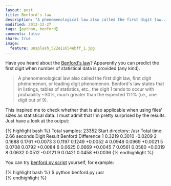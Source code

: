 ```yaml
---
layout: post
title: Benford's law
description: "A phenomenological law also called the first digit law..."
modified: 2013-12-27
tags: [python, benford]
comments: false
share: true
image:
  feature: unsplash_522e11654ebff_1.jpg
---
```

Have you heard about the [Benford's law](http://mathworld.wolfram.com/BenfordsLaw.html)? Apparently you can predict the first digit when number of statistical data is provided (any kind). 

> A phenomenological law also called the first digit law, first digit phenomenon, or leading digit phenomenon. Benford's law states that in listings, tables of statistics, etc., the digit 1 tends to occur with probability ~30%, much greater than the expected 11.1% (i.e., one digit out of 9).

This inspired me to check whether that is also applicable when using files' sizes as statistical data. I must admit that I'm pretty surprised by the results. Just have a look at the output:

{% highlight bash %}
Total samples: 23352
Start directory: /usr
Total time: 2.66 seconds
Digit	Result	Benford	Difference
1	0.3219	0.3010	-0.0209
2	0.1688	0.1761	+0.0073
3	0.1197	0.1249	+0.0052
4	0.0948	0.0969	+0.0021
5	0.0708	0.0792	+0.0084
6	0.0625	0.0669	+0.0045
7	0.0561	0.0580	+0.0019
8	0.0632	0.0512	-0.0121
9	0.0421	0.0458	+0.0036
{% endhighlight %}

You can try [benford.py script](https://gist.github.com/hmml/8151335) yourself, for example:

{% highlight bash %}
$ python benford.py /usr    
{% endhighlight %}
